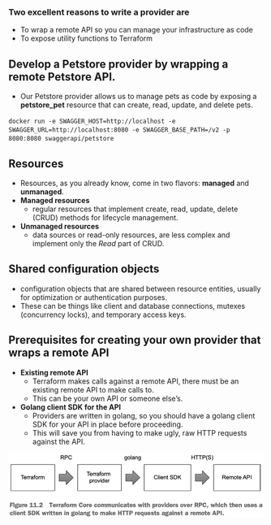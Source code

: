 ### Two excellent reasons to write a provider are
- To wrap a remote API so you can manage your infrastructure as code
- To expose utility functions to Terraform

## Develop a Petstore provider by wrapping a remote Petstore API.
- Our Petstore provider allows us to manage pets as code by exposing a **petstore_pet** resource that can create, read, update, and delete pets.

`docker run -e SWAGGER_HOST=http://localhost -e SWAGGER_URL=http://localhost:8080 -e SWAGGER_BASE_PATH=/v2 -p 8080:8080 swaggerapi/petstore`

## Resources
- Resources, as you already know, come in two flavors: **managed** and **unmanaged**.
- **Managed resources**  
  - regular resources that implement create, read, update, delete (CRUD) methods for lifecycle management.
- **Unmanaged resources**
  - data sources or read-only resources, are less complex and implement only the _Read_ part of CRUD.

## Shared configuration objects
- configuration objects that are shared between resource entities, usually for optimization or authentication purposes.
- These can be things like client and database connections, mutexes (concurrency locks), and temporary access keys.

## Prerequisites for creating your own provider that wraps a remote API
- **Existing remote API**
  - Terraform makes calls against a remote API, there must be an existing remote API to make calls to. 
  - This can be your own API or someone else’s.
- **Golang client SDK for the API**
  - Providers are written in golang, so you should have a golang client SDK for your API in place before proceeding. 
  - This will save you from having to make ugly, raw HTTP requests against the API.

![img.png](img.png)

